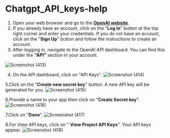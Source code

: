 # Chatgpt_API_keys-help
1. Open your web browser and go to the [**OpenAI website**](https://www.openai.com/).
2. If you already have an account, click on the "**Log In**" button at the top right corner and enter your credentials. 
If you do not have an account, click on the "**Sign Up**" button and follow the instructions to create an account.
3. After logging in, navigate to the OpenAI API dashboard. You can find this under the **"API"** section in your account.

![Screenshot (413)](https://github.com/Prachi-Sirohi/ChatGpt_API_keys-help/assets/131594067/ffbfa411-5692-42cc-85f0-c7b5ebba364c)


4. On the API dashboard, click on "API Keys".
![Screenshot (414)](https://github.com/Prachi-Sirohi/ChatGpt_API_keys-help/assets/131594067/99601144-a9c0-4139-b1fd-f94960ccafe7)


5.Click on the "**Create new secret key**" button. A new API key will be generated for you.
![Screenshot (415)](https://github.com/Prachi-Sirohi/ChatGpt_API_keys-help/assets/131594067/9ee33779-5e95-434d-b500-e29fae431e76)


6.Provide a name to your app then click on "**Create Secret key**".
![Screenshot (416)](https://github.com/Prachi-Sirohi/ChatGpt_API_keys-help/assets/131594067/5fa037a9-fe84-47c7-84f7-6f0fe57bd3a4)


7.Click on "**Done**".
![Screenshot (417)](https://github.com/Prachi-Sirohi/ChatGpt_API_keys-help/assets/131594067/a00f8db5-6d13-45aa-9900-855727420067)


8.For View API keys, click on " **View Project API Keys**".
Your API keys appear.
![Screenshot (418)](https://github.com/Prachi-Sirohi/ChatGpt_API_keys-help/assets/131594067/f32968ed-8cb4-403c-877e-8bf466921713)

